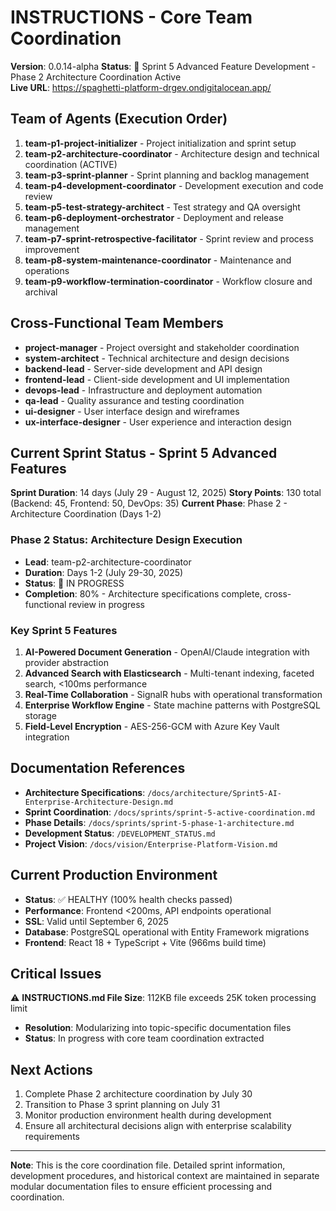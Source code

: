 # INSTRUCTIONS - Core Team Coordination

**Version**: 0.0.14-alpha
**Status**: 🚀 Sprint 5 Advanced Feature Development - Phase 2 Architecture Coordination Active  
**Live URL**: <https://spaghetti-platform-drgev.ondigitalocean.app/>

## Team of Agents (Execution Order)

1. **team-p1-project-initializer** - Project initialization and sprint setup
2. **team-p2-architecture-coordinator** - Architecture design and technical coordination (ACTIVE)
3. **team-p3-sprint-planner** - Sprint planning and backlog management
4. **team-p4-development-coordinator** - Development execution and code review
5. **team-p5-test-strategy-architect** - Test strategy and QA oversight
6. **team-p6-deployment-orchestrator** - Deployment and release management
7. **team-p7-sprint-retrospective-facilitator** - Sprint review and process improvement
8. **team-p8-system-maintenance-coordinator** - Maintenance and operations
9. **team-p9-workflow-termination-coordinator** - Workflow closure and archival

## Cross-Functional Team Members

- **project-manager** - Project oversight and stakeholder coordination
- **system-architect** - Technical architecture and design decisions
- **backend-lead** - Server-side development and API design
- **frontend-lead** - Client-side development and UI implementation
- **devops-lead** - Infrastructure and deployment automation
- **qa-lead** - Quality assurance and testing coordination
- **ui-designer** - User interface design and wireframes
- **ux-interface-designer** - User experience and interaction design

## Current Sprint Status - Sprint 5 Advanced Features

**Sprint Duration**: 14 days (July 29 - August 12, 2025)
**Story Points**: 130 total (Backend: 45, Frontend: 50, DevOps: 35)
**Current Phase**: Phase 2 - Architecture Coordination (Days 1-2)

### Phase 2 Status: Architecture Design Execution
- **Lead**: team-p2-architecture-coordinator
- **Duration**: Days 1-2 (July 29-30, 2025)
- **Status**: 🔄 IN PROGRESS
- **Completion**: 80% - Architecture specifications complete, cross-functional review in progress

### Key Sprint 5 Features
1. **AI-Powered Document Generation** - OpenAI/Claude integration with provider abstraction
2. **Advanced Search with Elasticsearch** - Multi-tenant indexing, faceted search, <100ms performance
3. **Real-Time Collaboration** - SignalR hubs with operational transformation
4. **Enterprise Workflow Engine** - State machine patterns with PostgreSQL storage
5. **Field-Level Encryption** - AES-256-GCM with Azure Key Vault integration

## Documentation References

- **Architecture Specifications**: `/docs/architecture/Sprint5-AI-Enterprise-Architecture-Design.md`
- **Sprint Coordination**: `/docs/sprints/sprint-5-active-coordination.md`
- **Phase Details**: `/docs/sprints/sprint-5-phase-1-architecture.md`
- **Development Status**: `/DEVELOPMENT_STATUS.md`
- **Project Vision**: `/docs/vision/Enterprise-Platform-Vision.md`

## Current Production Environment

- **Status**: ✅ HEALTHY (100% health checks passed)
- **Performance**: Frontend <200ms, API endpoints operational
- **SSL**: Valid until September 6, 2025
- **Database**: PostgreSQL operational with Entity Framework migrations
- **Frontend**: React 18 + TypeScript + Vite (966ms build time)

## Critical Issues

⚠️ **INSTRUCTIONS.md File Size**: 112KB file exceeds 25K token processing limit
- **Resolution**: Modularizing into topic-specific documentation files
- **Status**: In progress with core team coordination extracted

## Next Actions

1. Complete Phase 2 architecture coordination by July 30
2. Transition to Phase 3 sprint planning on July 31
3. Monitor production environment health during development
4. Ensure all architectural decisions align with enterprise scalability requirements

---

**Note**: This is the core coordination file. Detailed sprint information, development procedures, and historical context are maintained in separate modular documentation files to ensure efficient processing and coordination.